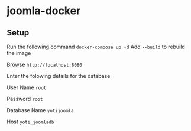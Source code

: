 # joomla-docker

## Setup
Run the following command `docker-compose up -d` Add `--build` to rebuild the image

Browse `http://localhost:8080`

Enter the folowing details for the database

User Name `root`

Password `root`

Database Name `yotijoomla`

Host `yoti_joomladb`
